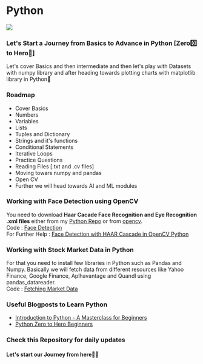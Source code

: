 # Python
<img src="https://encrypted-tbn0.gstatic.com/images?q=tbn:ANd9GcScd6k7pKg_CtDgGR-bYlT3QZ7XwZ3NtzSz8Q&usqp=CAU">

### Let's Start a Journey from Basics to Advance in Python [Zero0️⃣ to Hero🦸]
Let's cover Basics and then intermediate and then let's play with Datasets with numpy library and after heading towards plotting charts with matplotlib library in Python🐍

### Roadmap
- Cover Basics
- Numbers
- Variables
- Lists
- Tuples and Dictionary
- Strings and it's functions
- Conditional Statements
- Iterative Loops
- Practice Questions
- Reading Files [.txt and .cv files]
- Moving towars numpy and pandas
- Open CV
- Further we will head towards AI and ML modules

### Working with Face Detection using OpenCV
You need to download <strong>Haar Cacade Face Recognition and Eye Recognition .xml files </strong> either from my <a href="https://github.com/ShahStavan/Python">Python Repo</a> or from <a href="https://github.com/ShahStavan/opencv/tree/master/data/haarcascades">opencv</a>. <br>
Code : <a href="https://github.com/ShahStavan/Python/blob/main/facedetection.py">Face Detection</a> <br>
For Further Help : <a href="https://machinelearningknowledge.ai/face-detection-with-haar-cascade-in-opencv-python/"> Face Detection with HAAR Cascade in OpenCV Python </a>

### Working with Stock Market Data in Python
For that you need to install few libraries in Python such as Pandas and Numpy. Basically we will fetch data from different resources like Yahoo Finance, Google Finance, Aplhavantage and Quandl using pandas_datareader.<br>
Code : <a href="https://github.com/ShahStavan/Python/blob/main/Finance.ipynb">Fetching Market Data</a><br>
### Useful Blogposts to Learn Python
- [Introduction to Python - A Masterclass for Beginners](https://simplifiedweb.netlify.app/introduction-to-python-a-masterclass-for-beginners)
- [Python Zero to Hero Beginners](https://dev.to/vivekcodes/python-zero-to-hero-beginners-5flk)
### Check this Repository for daily updates
#### Let's start our Journey from here🚴‍♂️
